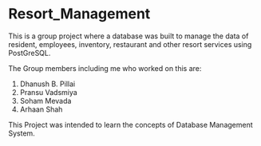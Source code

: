 # Resort_Management

This is a group project where a database was built to manage the data of resident, employees, inventory, restaurant and other resort services using PostGreSQL.

The Group members including me who worked on this are:
1. Dhanush B. Pillai
2. Pransu Vadsmiya
3. Soham Mevada
4. Arhaan Shah 

This Project was intended to learn the concepts of Database Management System.
